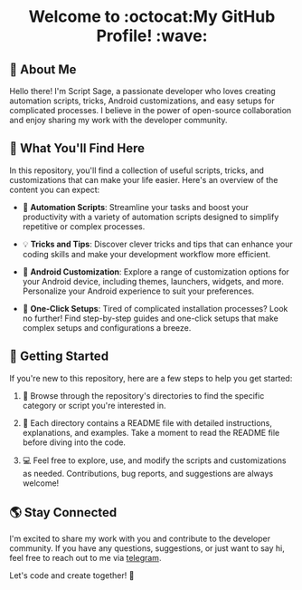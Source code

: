 

<h1 align="center">Welcome to :octocat:My GitHub Profile! :wave:</h1>

## :raising_hand: About Me

Hello there! I'm Script Sage, a passionate developer who loves creating automation scripts, tricks, Android customizations, and easy setups for complicated processes. I believe in the power of open-source collaboration and enjoy sharing my work with the developer community.

## :file_folder: What You'll Find Here

In this repository, you'll find a collection of useful scripts, tricks, and customizations that can make your life easier. Here's an overview of the content you can expect:

- :robot: **Automation Scripts**: Streamline your tasks and boost your productivity with a variety of automation scripts designed to simplify repetitive or complex processes.

- :bulb: **Tricks and Tips**: Discover clever tricks and tips that can enhance your coding skills and make your development workflow more efficient.

- :iphone: **Android Customization**: Explore a range of customization options for your Android device, including themes, launchers, widgets, and more. Personalize your Android experience to suit your preferences.

- :rocket: **One-Click Setups**: Tired of complicated installation processes? Look no further! Find step-by-step guides and one-click setups that make complex setups and configurations a breeze.

## :rocket: Getting Started

If you're new to this repository, here are a few steps to help you get started:

1. :file_folder: Browse through the repository's directories to find the specific category or script you're interested in.

2. :page_with_curl: Each directory contains a README file with detailed instructions, explanations, and examples. Take a moment to read the README file before diving into the code.

3. :computer: Feel free to explore, use, and modify the scripts and customizations as needed. Contributions, bug reports, and suggestions are always welcome!

## :earth_americas: Stay Connected

I'm excited to share my work with you and contribute to the developer community. If you have any questions, suggestions, or just want to say hi, feel free to reach out to me via [telegram](https://t.me/Mr_G00D).

Let's code and create together! :rocket:
